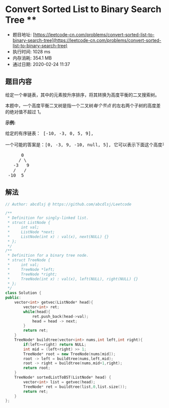 # Convert Sorted List to Binary Search Tree **
- 题目地址: [https://leetcode-cn.com/problems/convert-sorted-list-to-binary-search-tree](https://leetcode-cn.com/problems/convert-sorted-list-to-binary-search-tree)
- 执行时间: 1028 ms
- 内存消耗: 354.1 MB
- 通过日期: 2020-02-24 11:37

## 题目内容
<p>给定一个单链表，其中的元素按升序排序，将其转换为高度平衡的二叉搜索树。</p>

<p>本题中，一个高度平衡二叉树是指一个二叉树<em>每个节点 </em>的左右两个子树的高度差的绝对值不超过 1。</p>

<p><strong>示例:</strong></p>

<pre>给定的有序链表： [-10, -3, 0, 5, 9],

一个可能的答案是：[0, -3, 9, -10, null, 5], 它可以表示下面这个高度平衡二叉搜索树：

      0
     / \
   -3   9
   /   /
 -10  5
</pre>


## 解法
```cpp
// Author: abcdlsj @ https://github.com/abcdlsj/Leetcode

/**
 * Definition for singly-linked list.
 * struct ListNode {
 *     int val;
 *     ListNode *next;
 *     ListNode(int x) : val(x), next(NULL) {}
 * };
 */
/**
 * Definition for a binary tree node.
 * struct TreeNode {
 *     int val;
 *     TreeNode *left;
 *     TreeNode *right;
 *     TreeNode(int x) : val(x), left(NULL), right(NULL) {}
 * };
 */
class Solution {
public:
    vector<int> getvec(ListNode* head){
        vector<int> ret;
        while(head){
            ret.push_back(head->val);
            head = head -> next;
        }
        return ret;
    }
    TreeNode* buildtree(vector<int> nums,int left,int right){
        if(left>=right) return NULL;
        int mid = (left+right) >> 1;
        TreeNode* root = new TreeNode(nums[mid]);
        root -> left = buildtree(nums,left,mid);
        root -> right = buildtree(nums,mid+1,right);
        return root;
    }
    TreeNode* sortedListToBST(ListNode* head) {
        vector<int> list = getvec(head);
        TreeNode* ret = buildtree(list,0,list.size());
        return ret;
    }
};

```